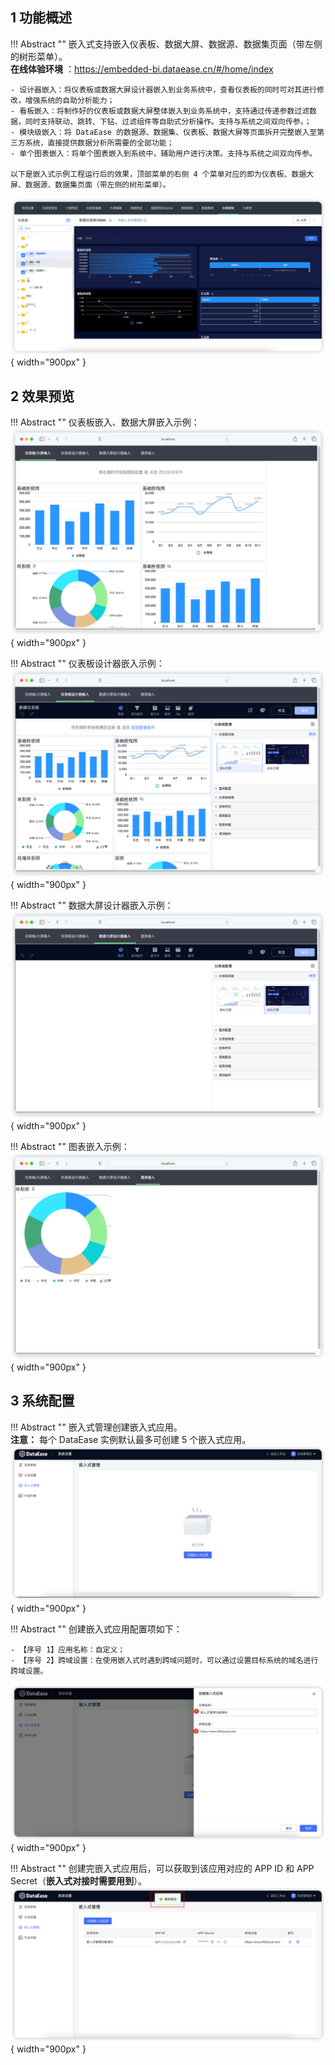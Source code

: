 ## 1 功能概述

!!! Abstract ""
    嵌入式支持嵌入仪表板、数据大屏、数据源、数据集页面（带左侧的树形菜单）。  
    **在线体验环境** ：https://embedded-bi.dataease.cn/#/home/index

    - 设计器嵌入：将仪表板或数据大屏设计器嵌入到业务系统中，查看仪表板的同时可对其进行修改，增强系统的自助分析能力；
    - 看板嵌入：将制作好的仪表板或数据大屏整体嵌入到业务系统中，支持通过传递参数过滤数据，同时支持联动、跳转、下钻、过滤组件等自助式分析操作。支持与系统之间双向传参。；
    - 模块级嵌入：将 DataEase 的数据源、数据集、仪表板、数据大屏等页面拆开完整嵌入至第三方系统，直接提供数据分析所需要的全部功能；
    - 单个图表嵌入：将单个图表嵌入到系统中，辅助用户进行决策。支持与系统之间双向传参。
    
    以下是嵌入式示例工程运行后的效果，顶部菜单的右侧 4 个菜单对应的即为仪表板、数据大屏、数据源、数据集页面（带左侧的树形菜单）。

![资源预览](../img/xpack/嵌入式增强.png){ width="900px" }

## 2 效果预览

!!! Abstract ""
    仪表板嵌入、数据大屏嵌入示例：    
![资源预览](../img/xpack/multidimensional_embedding/ResourceView.png){ width="900px" }

!!! Abstract ""
    仪表板设计器嵌入示例：  
![仪表板编辑](../img/xpack/multidimensional_embedding/DashboardEditor.png){ width="900px" }

!!! Abstract ""
    数据大屏设计器嵌入示例：  
![大屏编辑](../img/xpack/multidimensional_embedding/VisualizationEditor.png){ width="900px" }

!!! Abstract ""
    图表嵌入示例：  
![视图预览](../img/xpack/multidimensional_embedding/view.png){ width="900px" }

## 3 系统配置
!!! Abstract ""
    嵌入式管理创建嵌入式应用。  
    **注意：** 每个 DataEase 实例默认最多可创建 5 个嵌入式应用。
![视图预览](../img/xpack/multidimensional_embedding/嵌入式管理.png){ width="900px" }

!!! Abstract ""
    创建嵌入式应用配置项如下：

    - 【序号 1】应用名称：自定义；
    - 【序号 2】跨域设置：在使用嵌入式时遇到跨域问题时，可以通过设置目标系统的域名进行跨域设置。
![视图预览](../img/xpack/multidimensional_embedding/创建嵌入式应用.png){ width="900px" }

!!! Abstract ""
    创建完嵌入式应用后，可以获取到该应用对应的 APP ID 和 APP Secret（**嵌入式对接时需要用到**）。
![视图预览](../img/xpack/multidimensional_embedding/嵌入式应用列表.png){ width="900px" }